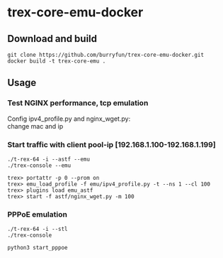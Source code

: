 # trex-core-emu-docker

## Download and build
```
git clone https://github.com/burryfun/trex-core-emu-docker.git
docker build -t trex-core-emu .
```

## Usage  
### Test NGINX performance, tcp emulation  
Config ipv4_profile.py and nginx_wget.py:  
change mac and ip

### Start traffic with client pool-ip [192.168.1.100-192.168.1.199]  
```
./t-rex-64 -i --astf --emu
./trex-console --emu
```
```
trex> portattr -p 0 --prom on
trex> emu_load_profile -f emu/ipv4_profile.py -t --ns 1 --cl 100
trex> plugins load emu_astf
trex> start -f astf/nginx_wget.py -m 100
```

### PPPoE emulation  
```
./t-rex-64 -i --stl
./trex-console
```
```
python3 start_pppoe
```